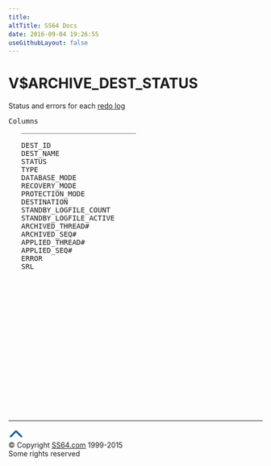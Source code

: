 ```yaml
---
title:
altTitle: SS64 Docs
date: 2016-09-04 19:26:55
useGithubLayout: false
---
```

<!-- #BeginLibraryItem "/Library/head_orav.lbi" --><!-- #EndLibraryItem --><h1>V$ARCHIVE_DEST_STATUS </h1>  
 <p> Status and errors for each <a href="../ora/syntax-redo.html">redo log</a></p> 
 
<pre>Columns
   ___________________________
 
   DEST_ID
   DEST_NAME
   STATUS
   TYPE
   DATABASE_MODE
   RECOVERY_MODE
   PROTECTION_MODE
   DESTINATION
   STANDBY_LOGFILE_COUNT
   STANDBY_LOGFILE_ACTIVE
   ARCHIVED_THREAD#
   ARCHIVED_SEQ#
   APPLIED_THREAD#
   APPLIED_SEQ#
   ERROR
   SRL

</pre>
<p><b></b></p><!-- #BeginLibraryItem "/Library/foot_orad.lbi" --><p>
<!-- oracle-footer -->
<ins class="adsbygoogle" style="display:inline-block;width:300px;height:250px" data-ad-client="ca-pub-6140977852749469" data-ad-slot="4275490898"></ins>
<script>
(adsbygoogle = window.adsbygoogle || []).push({});
</script></p>
<hr>
<div id="bl" class="footer"><a href="V$ARCHIVE_DEST_STATUS.html#"><img src="../images/top.png" width="30" height="22" alt="Back to the Top"></a></div>
<div id="br" class="footer, tagline">© Copyright <a href="http://ss64.com/">SS64.com</a> 1999-2015<br>
Some rights reserved</div>
<!-- #EndLibraryItem -->

